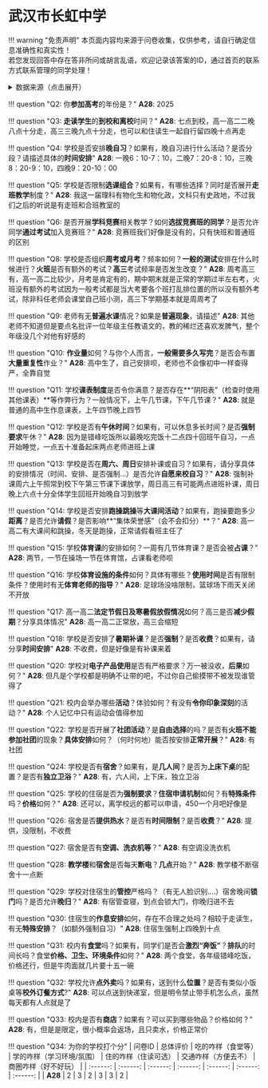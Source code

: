 # 武汉市长虹中学

!!! warning "免责声明"
    本页面内容均来源于问卷收集，仅供参考，请自行确定信息准确性和真实性！  
    若您发现回答中存在答非所问或胡言乱语，欢迎记录该答案的ID，通过首页的联系方式联系管理的同学处理！

<details><summary>数据来源（点击展开）</summary>
<ul>
<li><strong>28</strong>: 匿名 (2025-07)</li>
</ul>
</details>

!!! question "Q2: 你**参加高考**的年份是？"
    **A28**: 2025  

!!! question "Q3: **走读学生**的**到校和离校**时间？"
    **A28**: 七点到校，高一高二二晚八点十分走，高三三晚九点十分走，也可以和住读生一起自行留四晚十点再走  

!!! question "Q4: 学校是否安排**晚自习**？如果有，晚自习进行什么活动？是否分段？请描述具体的**时间安排**"
    **A28**: 一晚6：10-7：10，二晚7：20-8：10，三晚8：20-9：10，四晚9：20-10：00  

!!! question "Q5: 学校是否限制**选课组合**？如果有，有哪些选择？同时是否展开**走班教学**制度？"
    **A28**: 我这一届理科有物化生和物化政，文科只有史政地，不过我们之后的听说是有走班和合班教室的  

!!! question "Q6: 是否开展**学科竞赛**相关教学？如何**选拔竞赛班的同学**？是否允许同学**通过考试**加入竞赛班？"
    **A28**: 竞赛班我们好像是没有的，只有快班和普通班的区别  

!!! question "Q8: 学校是否组织**周考或月考**？频率如何？**一般的测试**安排在什么时候进行？**火班**是否有额外的考试？**高三**考试频率是否发生改变？"
    **A28**: 周考高三有，高一高二比较少，月考是肯定有的，期中期末就是正常的学期过半左右考，火班没有额外的考试因为一般考试都是当大考要各个班打乱排位置的所以没有额外考试，除非科任老师会课堂自己班小测，高三下学期基本就是周周考了  

!!! question "Q9: 老师有无**普遍水课**情况？如果是**普遍现象**，请描述"
    **A28**: 其他老师不知道但是要点名批评一位年级主任教语文的，教的稀烂还喜欢发脾气，整个年级没几个对他有好感的  

!!! question "Q10: **作业量**如何？与你个人而言，**一般需要多久写完**？是否会布置**大量重复性**作业？"
    **A28**: 高中生了，自己安排呗，老师也不会像初中一样查得严，全靠自觉  

!!! question "Q11: 学校**课表制度**是否令你满意？是否存在**“阴阳表”（检查时使用其他课表）**等作弊行为？一般情况下，上午几节课，下午几节课？"
    **A28**: 就是普通的高中生作息课表，上午四节晚上四节  

!!! question "Q12: 学校是否有**午休时间**？如果有，可以休息多长时间？是否**强制要求**午休？"
    **A28**: 因为是错峰吃饭所以最晚吃完饭十二点四十回班午自习，一点开始睡觉，一点五十准备起床两点老师进班上课  

!!! question "Q13: 学校是否在**周六、周日**安排补课或自习？如果有，请分享具体的安排情况（时间、安排、是否强制...）是否允许**自愿来校自习**？"
    **A28**: 强制补课周六上午照常到校下午第三节课下课放学，周日高三有可能两点进班补课，周日晚上六点十分全体学生回班开始晚自习到放学  

!!! question "Q14: 学校是否安排**跑操跳操**等**大课间活动**？如果有，跑操要跑多少**距离**？是否允许**请假**？是否影响**“集体荣誉感”（会不会扣分）**？"
    **A28**: 高一高二有大课间和跳操，冬天是跑操，正常请假看班主任了  

!!! question "Q15: 学校**体育课**的安排如何？一周有几节体育课？是否会被**占课**？"
    **A28**: 两节，一节在操场一节在体育馆，占课看老师呗  

!!! question "Q16: 学校**体育设施的条件**如何？具体有哪些？**使用时间**是否有限制条件？使用时有无**体育老师的指导**？"
    **A28**: 足球场没啥限制，篮球场下雨天关闭不开放  

!!! question "Q17: 高一高二**法定节假日及寒暑假放假情况**如何？高三是否**减少假期**？分享具体情况"
    **A28**: 高一高二正常放，高三会缩短  

!!! question "Q18: 学校是否安排了**暑期补课**？是否**强制**？是否**收费**？如果有，请分享**时间安排**"
    **A28**: 不收费，但是好像是有补课来着  

!!! question "Q20: 学校对**电子产品使用**是否有严格要求？万一被没收，**后果**如何？"
    **A28**: 但凡是个学校都是明确不让带的吧，不过你自己偷摸带不被发现谁管得了  

!!! question "Q21: 校内会举办哪些**活动**？体验如何？有没有**令你印象深刻**的活动？"
    **A28**: 个人记忆中只有运动会值得参加  

!!! question "Q22: 学校是否开展了**社团活动**？是**自由选择**的吗？是否有**火班不能参加社团**的现象？**具体安排**如何？（何时何地）能否按安排**正常开展**？"
    **A28**: 有社团  

!!! question "Q24: 学校是否有**宿舍**？如果有，是**几人间**？是否为**上床下桌**的配置？是否有**独立卫浴**？"
    **A28**: 有，六人间，上下床，独立卫浴  

!!! question "Q25: 学校的住宿是否为**强制要求**？**住宿申请机制**如何？有**特殊条件**吗？**价格**如何？"
    **A28**: 还可以，离学校远的都可以申请，450一个月吧好像是  

!!! question "Q26: 宿舍是否**提供热水**？是否有**时间限制**？是否**收费**？"
    **A28**: 提供，没限制，不收费  

!!! question "Q27: 宿舍是否有**空调、洗衣机等**？"
    **A28**: 有空调没洗衣机  

!!! question "Q28: **教学楼**和**宿舍**是否每天**断电**？**几点**开始？"
    **A28**: 教学楼不断宿舍十一点断  

!!! question "Q29: 学校对住宿生的**管控**严格吗？（有无人脸识别....）宿舍晚间**锁门**吗？是否允许**晚归**？"
    **A28**: 有宿管查寝，到点会锁大门，你晚归进不去  

!!! question "Q30: 住宿生的**作息安排**如何，存在不合理之处吗？相较于走读生，有无**特殊安排**？（如额外强制自习）"
    **A28**: 住宿生强制上四晚到十点  

!!! question "Q31: 校内有**食堂**吗？如果有，同学们是否会**激烈“奔饭”**？**排队**的时间长吗？食堂**价格、卫生、环境条件**如何？"
    **A28**: 两个食堂，各年级错峰吃饭，价格还行，但是牛肉面就几片要十五一碗  

!!! question "Q32: 学校允许**点外卖**吗？如果有，送到什么**位置**？是否有类似小饭桌等**校外订餐方式**?"
    **A28**: 可以点送到快递室，但是明令禁止带手机怎么点，虽然每天都有人点就是了  

!!! question "Q33: 校内是否有**商店**？如果有？可以买到哪些物品？价格如何？"
    **A28**: 有，但是是限定，很小概率会返场，且只卖水，价格正常价  

!!! question "Q34: 为你的学校打个分"
    | 问卷ID | 总体评价 | 吃的咋样（食堂等） | 学的咋样（学习环境/氛围） | 住的咋样（住读可选） | 交通咋样（方便去不） | 商圈咋样（好不好玩） |
    | :------: | :------: | :------: | :------: | :------: | :------: | :------: |
    | **A28** | 2 | 3 | 2 | 3 | 3 | 2 |

